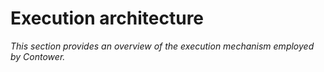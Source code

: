 # Execution architecture

_This section provides an overview of the execution mechanism employed by Contower._
